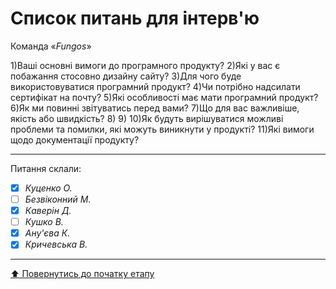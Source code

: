# Список питань для інтерв'ю
Команда «*Fungos*»

1)Ваші основні вимоги до програмного продукту?
2)Які у вас є побажання стосовно дизайну сайту?
3)Для чого буде використовуватися програмний продукт?
4)Чи потрібно надсилати сертифікат на почту?
5)Які особливості має мати програмний продукт?
6)Як ми повинні звітуватись перед вами?
7)Що для вас важливіше, якість або швидкість?
8)
9)
10)Як будуть вирішуватися можливі проблеми та помилки, які можуть виникнути у продукті?
11)Які вимоги щодо документації продукту?

---
Питання склали:			

- [x] *Куценко О.*
- [ ] *Безвіконний М.*
- [x] *Каверін Д.*
- [ ] *Кушко В.*
- [x] *Ану'єва К.*
- [x] *Кричевська В.*
---
[:arrow_up: Повернутись до початку етапу](/docs/1.Envisioning/README.md)
